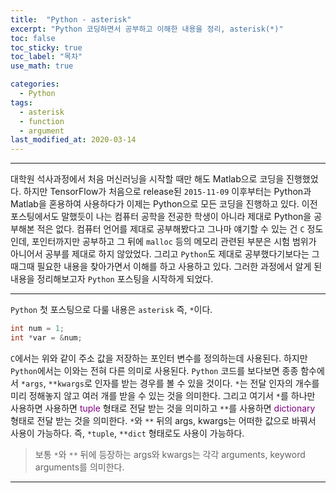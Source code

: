 ```yaml
---
title:  "Python - asterisk"
excerpt: "Python 코딩하면서 공부하고 이해한 내용을 정리, asterisk(*)"
toc: false
toc_sticky: true
toc_label: "목차"
use_math: true

categories: 
  - Python
tags: 
  - asterisk
  - function
  - argument
last_modified_at: 2020-03-14
---
```


***

대학원 석사과정에서 처음 머신러닝을 시작할 때만 해도 Matlab으로 코딩을 진행했었다. 하지만 TensorFlow가 처음으로 release된 `2015-11-09` 이후부터는 Python과 Matlab을 혼용하여 사용하다가 이제는 Python으로 모든 코딩을 진행하고 있다. 이전 포스팅에서도 말했듯이 나는 컴퓨터 공학을 전공한 학생이 아니라 제대로 Python을 공부해본 적은 없다. 컴퓨터 언어를 제대로 공부해봤다고 그나마 얘기할 수 있는 건 `C` 정도인데, 포인터까지만 공부하고 그 뒤에 `malloc` 등의 메모리 관련된 부분은 시험 범위가 아니어서 공부를 제대로 하지 않았었다. 그리고 `Python`도 제대로 공부했다기보다는 그때그때 필요한 내용을 찾아가면서 이해를 하고 사용하고 있다. 그러한 과정에서 알게 된 내용을 정리해보고자 `Python` 포스팅을 시작하게 되었다.

***

`Python` 첫 포스팅으로 다룰 내용은 `asterisk` 즉, `*`이다.  
```c
int num = 1;
int *var = &num; 
```
`C`에서는 위와 같이 주소 값을 저장하는 포인터 변수를 정의하는데 사용된다. 하지만 `Python`에서는 이와는 전혀 다른 의미로 사용된다. `Python` 코드를 보다보면 종종 함수에서 `*args`, `**kwargs`로 인자를 받는 경우를 볼 수 있을 것이다. `*`는 전달 인자의 개수를 미리 정해놓지 않고 여러 개를 받을 수 있는 것을 의미한다. 그리고 여기서 `*`를 하나만 사용하면 사용하면 <span style="color:purple">tuple</span> 형태로 전달 받는 것을 의미하고 `**`를 사용하면 <span style="color:purple">dictionary</span> 형태로 전달 받는 것을 의미한다. `*`와 `**` 뒤의 args, kwargs는 어떠한 값으로 바꿔서 사용이 가능하다. 즉, `*tuple`, `**dict` 형태로도 사용이 가능하다.
> 보통 `*`와 `**` 뒤에 등장하는 args와 kwargs는 각각 arguments, keyword arguments를 의미한다. 

***
